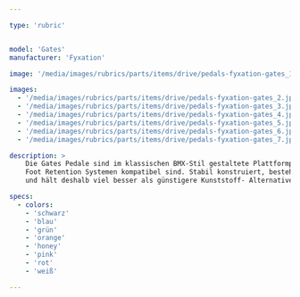 ```yaml
---

type: 'rubric'


model: 'Gates'
manufacturer: 'Fyxation'

image: '/media/images/rubrics/parts/items/drive/pedals-fyxation-gates_1.jpeg'

images:
  - '/media/images/rubrics/parts/items/drive/pedals-fyxation-gates_2.jpeg'
  - '/media/images/rubrics/parts/items/drive/pedals-fyxation-gates_3.jpeg'
  - '/media/images/rubrics/parts/items/drive/pedals-fyxation-gates_4.jpeg'
  - '/media/images/rubrics/parts/items/drive/pedals-fyxation-gates_5.jpeg'
  - '/media/images/rubrics/parts/items/drive/pedals-fyxation-gates_6.jpeg'
  - '/media/images/rubrics/parts/items/drive/pedals-fyxation-gates_7.jpeg'

description: >
    Die Gates Pedale sind im klassischen BMX-Stil gestaltete Plattformpedale, die mit den meisten 
    Foot Retention Systemen kompatibel sind. Stabil konstruiert, besteht das Gate Pedal aus Nylon 
    und hält deshalb viel besser als günstigere Kunststoff- Alternativen.

specs:
  - colors:
    - 'schwarz'
    - 'blau'
    - 'grün'
    - 'orange'
    - 'honey'
    - 'pink'
    - 'rot'
    - 'weiß'

---
```

